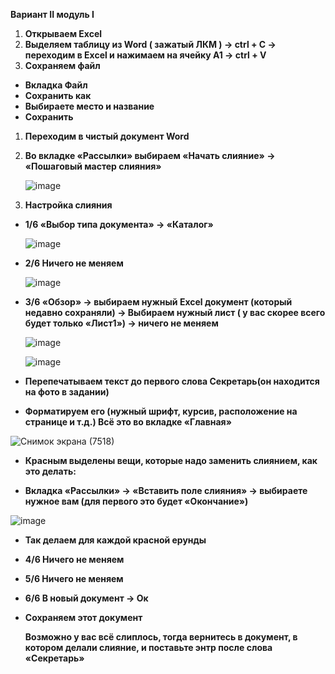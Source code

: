 ﻿**Вариант II модуль I**

1. **Открываем Excel**
1. **Выделяем таблицу из Word ( зажатый ЛКМ ) -> ctrl + C -> переходим в Excel и нажимаем на ячейку А1 -> ctrl + V**
1. **Сохраняем файл**
- **Вкладка Файл**
- **Сохранить как**
- **Выбираете место и название**
- **Сохранить**
1. **Переходим в чистый документ Word**
1. **Во вкладке «Рассылки» выбираем «Начать слияние» -> «Пошаговый мастер слияния»**

   ![image](https://github.com/user-attachments/assets/f1012e7d-a78d-4648-80bc-5c4ae4aab6e6)


1. **Настройка слияния**
- **1/6 «Выбор типа документа» -> «Каталог»**

  ![image](https://github.com/user-attachments/assets/cc7c89df-bc8e-4c06-b28b-4427e0d3496a)


- **2/6 Ничего не меняем**

  ![image](https://github.com/user-attachments/assets/af05c3d0-59fd-40ff-96c9-0b2165295794)


- **3/6 «Обзор» -> выбираем нужный Excel документ (который недавно сохраняли) -> Выбираем нужный лист ( у вас скорее всего будет только «Лист1») -> ничего не меняем**

  ![image](https://github.com/user-attachments/assets/2eb7cf2f-1e43-4e9e-abf9-c8728619c8e5)


  ![image](https://github.com/user-attachments/assets/680e8cbc-fa8f-4e1b-a303-e2d5b49b8731)


- **Перепечатываем текст до первого слова Секретарь(он находится на фото в задании)**
- **Форматируем его (нужный шрифт, курсив, расположение на странице и т.д.) Всё это во вкладке «Главная»**

![Снимок экрана (7518)](https://github.com/user-attachments/assets/57eb7651-7821-41a5-95d2-b59b13612d71)


- **Красным выделены вещи, которые надо заменить слиянием, как это делать:**

- **Вкладка «Рассылки» -> «Вставить поле слияния» -> выбираете нужное вам (для первого это будет «Окончание»)**

![image](https://github.com/user-attachments/assets/a84f4501-3c46-4c43-8559-4617682ea593)


- **Так делаем для каждой красной ерунды**
- **4/6 Ничего не меняем**
- **5/6 Ничего не меняем**
- **6/6 В новый документ -> Ок**
- **Сохраняем этот документ**

  **Возможно у вас всё слиплось, тогда вернитесь в документ, в котором делали слияние, и поставьте энтр после слова «Секретарь»**

